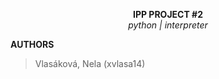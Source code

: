 <p align="center">
  <b> IPP PROJECT #2 </b> </br>
  <i> python | interpreter </i> </br>
</p>

<p><strong>AUTHORS</strong></p>
<blockquote>
<p>Vlasáková, Nela (xvlasa14)</p>
</blockquote>

